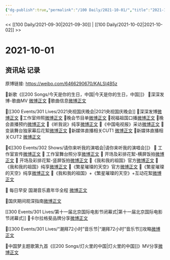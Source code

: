 ```yaml
---
{"dg-publish":true,"permalink":"/100 Daily/2021-10-01/","title":"2021-10-01","created":"2023-04-10T15:02:22.852+08:00","updated":"2023-04-10T15:03:15.263+08:00"}
---
```



<< [[100 Daily/2021-09-30\|2021-09-30]] | [[100 Daily/2021-10-02\|2021-10-02]] >>

# 2021-10-01

## 资讯站 记录

原博链接: https://weibo.com/6466290670/KALSI4B5z

🌟新歌《[[200 Songs/今天是你的生日，中国\|今天是你的生日，中国]]》
💫深深发博-歌曲MV [微博正文](https://m.weibo.cn/6466290670/4687432191053654)
💫歌曲信息[微博正文](https://m.weibo.cn/6466290670/4687281804018031)

🌟[[300 Events/301 Lives/2021央视国庆晚会\|2021央视国庆晚会]]
💫深深发博[微博正文](https://m.weibo.cn/6466290670/4687603980832374)
💫工作室帅照[微博正文](https://m.weibo.cn/6466290670/4687608120872626)
💫晚会节目单[微博正文](https://m.weibo.cn/6466290670/4687524520002845)
💫祝福祖国口播[微博正文](https://m.weibo.cn/6466290670/4687509504921474)
💫晚会直播预约[微博正文](https://m.weibo.cn/6466290670/4687514495618709)
💫《听我说》纯享[微博正文](https://m.weibo.cn/6466290670/4687602332993362)
💫《中国电视报》采访[微博正文](https://m.weibo.cn/6466290670/4687565073944248)
💫变装舞台独家幕后花絮[微博正文](https://m.weibo.cn/6466290670/4687622230250074)
💫新媒体直播相关CUT1 [微博正文](https://m.weibo.cn/6466290670/4687564402856701)
💫新媒体直播相关CUT2 [微博正文](https://m.weibo.cn/6466290670/4687574154611192)

🌟《[[300 Events/302 Shows/请你来听我的演唱会\|请你来听我的演唱会]]》
💫 工作室宣传[微博正文](https://m.weibo.cn/6466290670/4687561894659604)
💫 工作室舞台照分享[微博正文](https://m.weibo.cn/6466290670/4687586628732855)
💫 开场及彩排花絮-横屏饭拍[微博正文](https://m.weibo.cn/6466290670/4687587505870931)
💫 开场及彩排花絮-竖屏饭拍[微博正文](https://m.weibo.cn/6466290670/4687631742928078)
💫《我和我的祖国》官方[微博正文](https://m.weibo.cn/6466290670/4687622855723590)
💫《我和我的祖国》纯享[微博正文](https://m.weibo.cn/6466290670/4687601476830369)
💫《繁星璀璨的天空》官方[微博正文](https://m.weibo.cn/6466290670/4687621778047300)
💫《繁星璀璨的天空》纯享[微博正文](https://m.weibo.cn/6466290670/4687599803827403)
💫《我和我的祖国》+《繁星璀璨的天空》+互动花絮[微博正文](https://m.weibo.cn/6466290670/4687610968015938)

🌟 每日早安
国潮音乐嘉年华全程 [微博正文](https://m.weibo.cn/6466290670/4687407103872211)

🌟国庆期间观深指南[微博正文](https://m.weibo.cn/6466290670/4687533508397768)

[[300 Events/301 Lives/第十一届北京国际电影节闭幕式\|第十一届北京国际电影节闭幕式]]
🌟卡尔拉格斐品牌分享[微博正文](https://m.weibo.cn/6466290670/4687503619785915)

🌟[[300 Events/301 Lives/“潮拜72小时”音乐节\|“潮拜72小时”音乐节]]攻略[微博正文](https://m.weibo.cn/6466290670/4687513945902546)

🌟中国梦主题歌第九首《[[200 Songs/灯火里的中国\|灯火里的中国]]》MV分享[微博正文](https://m.weibo.cn/6466290670/4687568493351457)
